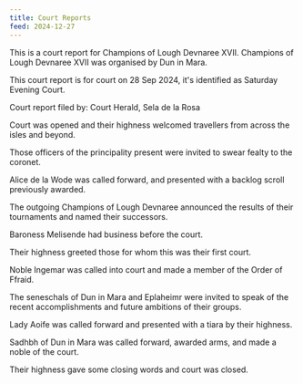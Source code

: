 ```yaml
---
title: Court Reports
feed: 2024-12-27
---
```


This is a court report for Champions of Lough Devnaree XVII. Champions
of Lough Devnaree XVII was organised by Dun in Mara.

This court report is for court on 28 Sep 2024, it's identified as
Saturday Evening Court.

Court report filed by: Court Herald, Sela de la Rosa

Court was opened and their highness welcomed travellers from across
the isles and beyond.

Those officers of the principality present were invited to swear
fealty to the coronet.

Alice de la Wode was called forward, and presented with a backlog
scroll previously awarded.

The outgoing Champions of Lough Devnaree announced the results of
their tournaments and named their successors.

Baroness Melisende had business before the court.

Their highness greeted those for whom this was their first court.

Noble Ingemar was called into court and made a member of the Order of Ffraid.

The seneschals of Dun in Mara and Eplaheimr were invited to speak of
the recent accomplishments and future ambitions of their groups.

Lady Aoife was called forward and presented with a tiara by their highness.

Sadhbh of Dun in Mara was called forward, awarded arms, and made a
noble of the court.

Their highness gave some closing words and court was closed.


